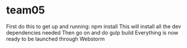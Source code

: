 # team05

First do this to get up and running:
    npm install
This will install all the dev dependencies needed
Then go on and do
    gulp build
Everything is now ready to be launched through Webstorm
